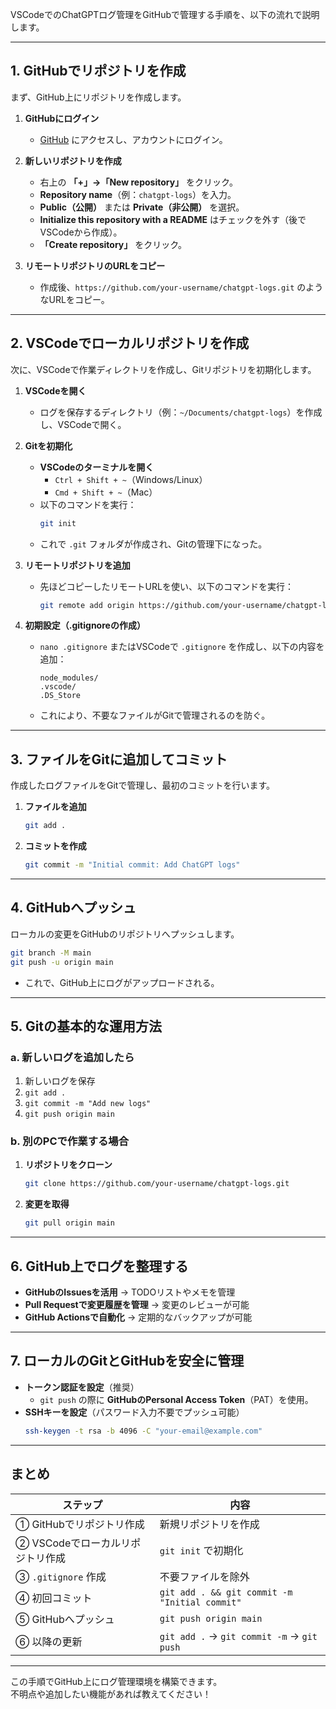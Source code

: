 VSCodeでのChatGPTログ管理をGitHubで管理する手順を、以下の流れで説明します。

---

## **1. GitHubでリポジトリを作成**
まず、GitHub上にリポジトリを作成します。

1. **GitHubにログイン**
   - [GitHub](https://github.com/) にアクセスし、アカウントにログイン。
   
2. **新しいリポジトリを作成**
   - 右上の **「+」→「New repository」** をクリック。
   - **Repository name**（例：`chatgpt-logs`）を入力。
   - **Public（公開）** または **Private（非公開）** を選択。
   - **Initialize this repository with a README** はチェックを外す（後でVSCodeから作成）。
   - **「Create repository」** をクリック。

3. **リモートリポジトリのURLをコピー**
   - 作成後、`https://github.com/your-username/chatgpt-logs.git` のようなURLをコピー。

---

## **2. VSCodeでローカルリポジトリを作成**
次に、VSCodeで作業ディレクトリを作成し、Gitリポジトリを初期化します。

1. **VSCodeを開く**
   - ログを保存するディレクトリ（例：`~/Documents/chatgpt-logs`）を作成し、VSCodeで開く。
   
2. **Gitを初期化**
   - **VSCodeのターミナルを開く**
     - `Ctrl + Shift + ~`（Windows/Linux）
     - `Cmd + Shift + ~`（Mac）
   - 以下のコマンドを実行：
     ```sh
     git init
     ```
   - これで `.git` フォルダが作成され、Gitの管理下になった。

3. **リモートリポジトリを追加**
   - 先ほどコピーしたリモートURLを使い、以下のコマンドを実行：
     ```sh
     git remote add origin https://github.com/your-username/chatgpt-logs.git
     ```

4. **初期設定（.gitignoreの作成）**
   - `nano .gitignore` またはVSCodeで `.gitignore` を作成し、以下の内容を追加：
     ```
     node_modules/
     .vscode/
     .DS_Store
     ```
   - これにより、不要なファイルがGitで管理されるのを防ぐ。

---

## **3. ファイルをGitに追加してコミット**
作成したログファイルをGitで管理し、最初のコミットを行います。

1. **ファイルを追加**
   ```sh
   git add .
   ```

2. **コミットを作成**
   ```sh
   git commit -m "Initial commit: Add ChatGPT logs"
   ```

---

## **4. GitHubへプッシュ**
ローカルの変更をGitHubのリポジトリへプッシュします。

```sh
git branch -M main
git push -u origin main
```

- これで、GitHub上にログがアップロードされる。

---

## **5. Gitの基本的な運用方法**
### **a. 新しいログを追加したら**
1. 新しいログを保存
2. `git add .`
3. `git commit -m "Add new logs"`
4. `git push origin main`

### **b. 別のPCで作業する場合**
1. **リポジトリをクローン**
   ```sh
   git clone https://github.com/your-username/chatgpt-logs.git
   ```
2. **変更を取得**
   ```sh
   git pull origin main
   ```

---

## **6. GitHub上でログを整理する**
- **GitHubのIssuesを活用** → TODOリストやメモを管理
- **Pull Requestで変更履歴を管理** → 変更のレビューが可能
- **GitHub Actionsで自動化** → 定期的なバックアップが可能

---

## **7. ローカルのGitとGitHubを安全に管理**
- **トークン認証を設定**（推奨）
  - `git push` の際に **GitHubのPersonal Access Token**（PAT）を使用。
- **SSHキーを設定**（パスワード入力不要でプッシュ可能）
  ```sh
  ssh-keygen -t rsa -b 4096 -C "your-email@example.com"
  ```

---

## **まとめ**
| ステップ | 内容 |
|----------|------|
| ① GitHubでリポジトリ作成 | 新規リポジトリを作成 |
| ② VSCodeでローカルリポジトリ作成 | `git init` で初期化 |
| ③ `.gitignore` 作成 | 不要ファイルを除外 |
| ④ 初回コミット | `git add . && git commit -m "Initial commit"` |
| ⑤ GitHubへプッシュ | `git push origin main` |
| ⑥ 以降の更新 | `git add .` → `git commit -m` → `git push` |

---

この手順でGitHub上にログ管理環境を構築できます。  
不明点や追加したい機能があれば教えてください！